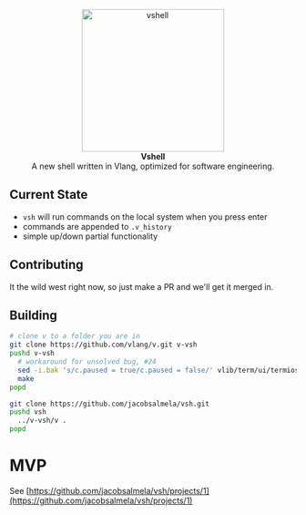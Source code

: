 <p align="center">
    <a href="https://jacobsalmela.com/">
        <img src="https://user-images.githubusercontent.com/3843505/108062431-64a89900-701f-11eb-825c-7948c1bc6c62.png" width="250" height="250" alt="vshell">
    </a>
    <br>
    <strong>Vshell</strong><br>
    A new shell written in Vlang, optimized for software engineering.
</p>



## Current State

- `vsh` will run commands on the local system when you press enter
- commands are appended to `.v_history`
- simple up/down partial functionality

## Contributing

It the wild west right now, so just make a PR and we'll get it merged in.

## Building

```bash
# clone v to a folder you are in
git clone https://github.com/vlang/v.git v-vsh
pushd v-vsh
  # workaround for unsolved bug, #24
  sed -i.bak 's/c.paused = true/c.paused = false/' vlib/term/ui/termios_nix.c.v
  make
popd

git clone https://github.com/jacobsalmela/vsh.git
pushd vsh
  ../v-vsh/v .
popd
```

# MVP
See [https://github.com/jacobsalmela/vsh/projects/1](https://github.com/jacobsalmela/vsh/projects/1)

